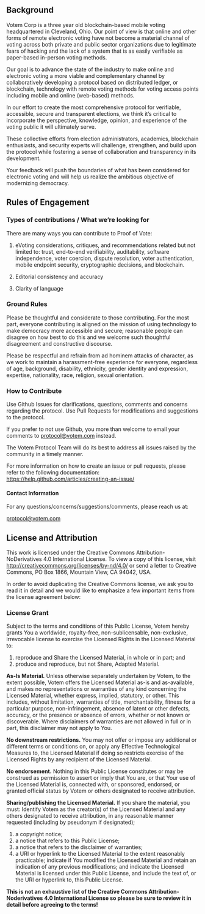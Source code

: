 

Background
----------

Votem Corp is a three year old blockchain-based mobile voting headquartered in Cleveland, Ohio. Our point of view is that online and other forms of remote electronic voting have not become a material channel of voting across both private and public sector organizations due to legitimate fears of hacking and the lack of a system that is as easily verifiable as paper-based in-person voting methods.

Our goal is to advance the state of the industry to make online and electronic voting a more viable and complementary channel by collaboratively developing a protocol based on distributed ledger, or blockchain, technology with remote voting methods for voting access points including mobile and online (web-based) methods.

In our effort to create the most comprehensive protocol for verifiable, accessible, secure and transparent elections, we think it’s critical to incorporate the perspective, knowledge, opinion, and experience of the voting public it will ultimately serve.

These collective efforts from election administrators, academics, blockchain enthusiasts, and security experts will challenge, strengthen, and build upon the protocol while fostering a sense of collaboration and transparency in its development. 

Your feedback will push the boundaries of what has been considered for electronic voting and will help us realize the ambitious objective of modernizing democracy.

Rules of Engagement
-------------------

### Types of contributions / What we’re looking for

There are many ways you can contribute to Proof of Vote:

1. eVoting considerations, critiques, and recommendations related but not limited to: trust, end-to-end verifiability, auditability, software independence, voter coercion, dispute resolution, voter authentication, mobile endpoint security, cryptographic decisions, and blockchain.

2. Editorial consistency and accuracy

3. Clarity of language

### Ground Rules

Please be thoughtful and considerate to those contributing. For the most part, everyone contributing is aligned on the mission of using technology to make democracy more accessible and secure; reasonable people can disagree on how best to do this and we welcome such thoughtful disagreement and constructive discourse. 

Please be respectful and refrain from ad hominem attacks of character, as we work to maintain a harassment-free experience for everyone, regardless of age, background, disability, ethnicity, gender identity and expression, expertise, nationality, race, religion, sexual orientation.

### How to Contribute
Use Github Issues for clarifications, questions, comments and concerns regarding the protocol.
Use Pull Requests for modifications and suggestions to the protocol.

If you prefer to not use Github, you more than welcome to email your comments to protocol@votem.com instead.

The Votem Protocol Team will do its best to address all issues raised by the community in a timely manner.

For more information on how to create an issue or pull requests, please refer to the following documentation: https://help.github.com/articles/creating-an-issue/

#### Contact Information

For any questions/concerns/suggestions/comments, please reach us at:

protocol@votem.com

License and Attribution
-----------------------
This work is licensed under the Creative Commons Attribution-NoDerivatives 4.0 International License. To view a copy of this license, visit http://creativecommons.org/licenses/by-nd/4.0/ or send a letter to Creative Commons, PO Box 1866, Mountain View, CA 94042, USA.


In order to avoid duplicating the Creative Commons license, we ask you to read it in detail and we would like to emphasize a few important items from the license agreement below:


### License Grant
Subject to the terms and conditions of this Public License, Votem hereby grants You a worldwide, royalty-free, non-sublicensable, non-exclusive, irrevocable license to exercise the Licensed Rights in the Licensed Material to:

1. reproduce and Share the Licensed Material, in whole or in part; and
2. produce and reproduce, but not Share, Adapted Material.

**As-Is Material.** Unless otherwise separately undertaken by Votem, to the extent possible, Votem offers the Licensed Material as-is and as-available, and makes no representations or warranties of any kind concerning the Licensed Material, whether express, implied, statutory, or other. This includes, without limitation, warranties of title, merchantability, fitness for a particular purpose, non-infringement, absence of latent or other defects, accuracy, or the presence or absence of errors, whether or not known or discoverable. Where disclaimers of warranties are not allowed in full or in part, this disclaimer may not apply to You.

**No downstream restrictions.** You may not offer or impose any additional or different terms or conditions on, or apply any Effective Technological Measures to, the Licensed Material if doing so restricts exercise of the Licensed Rights by any recipient of the Licensed Material.

**No endorsement.** Nothing in this Public License constitutes or may be construed as permission to assert or imply that You are, or that Your use of the Licensed Material is, connected with, or sponsored, endorsed, or granted official status by Votem or others designated to receive attribution.

**Sharing/publishing the Licensed Material.** If you share the material, you must:
Identify Votem as the creator(s) of the Licensed Material and any others designated to receive attribution, in any reasonable manner requested (including by pseudonym if designated);
1. a copyright notice;
2. a notice that refers to this Public License;
3. a notice that refers to the disclaimer of warranties;
4. a URI or hyperlink to the Licensed Material to the extent reasonably practicable;
indicate if You modified the Licensed Material and retain an indication of any previous modifications; and indicate the Licensed Material is licensed under this Public License, and include the text of, or the URI or hyperlink to, this Public License.

**This is not an exhaustive list of the Creative Commons Attribution-Noderivatives 4.0 International License so please be sure to review it in detail before agreeing to the terms!**
